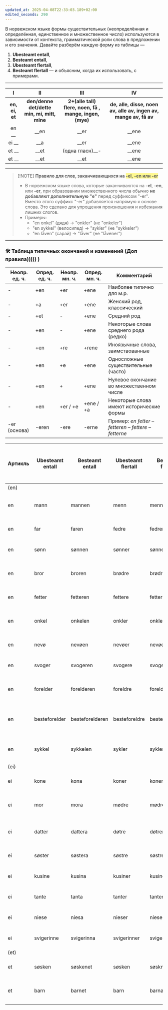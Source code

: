 ```yaml
---
updated_at: 2025-04-08T22:33:03.189+02:00
edited_seconds: 290
---
```

В норвежском языке формы существительных (неопределённая и определённая, единственное и множественное число) используются в зависимости от контекста, грамматической роли слова в предложении и его значения. Давайте разберём каждую форму из таблицы — 
1. **Ubesteamt entall**,
2. **Besteamt entall**, 
3. **Ubesteamt flertall**, 
4. **Besteamt flertall**
— и объясним, когда их использовать, с примерами.
***

|       I        |                        II                         |                            III                             |                                IV                                |
| :------------: | :-----------------------------------------------: | :--------------------------------------------------------: | :--------------------------------------------------------------: |
| **en, ei, et** | **den/denne<br>det/dette<br>min, mi, mitt, mine** | **2+(alle tall)<br>flere, noen, få , mange, ingen, (mye)** | **de, alle, disse, noen av, alle av, ingen av, mange av, få av** |
|     en __      |                       __en                        |                            __er                            |                              __ene                               |
|     ei __      |                        __a                        |                            __er                            |                              __ene                               |
|     et __      |                       __et                        |                      (одна гласн)__-                       |                              __ene                               |
|     et __      |                       __et                        |                            __et                            |                              __ene                               |

---

> [!NOTE]  **Правило для слов, заканчивающихся на  <span style="background:#fff88f">-el, -en или -er</span>**
> - В норвежском языке слова, которые заканчиваются на **-el**, **-en**, или **-er**, при образовании множественного числа обычно **не добавляют дополнительную "e"** перед суффиксом "-er". Вместо этого суффикс "-er" добавляется напрямую к основе слова. Это сделано для упрощения произношения и избежания лишних слогов.
> - Примеры:
>     - "en onkel" (дядя) → "onkler" (не "onkeler")
>     - "en sykkel" (велосипед) → "sykler" (не "sykkeler")
>     - "en låven" (сарай) → "låver" (не "låvener")

***
### 🛠 Таблица типичных окончаний и изменений (Доп правила))))) )

| Неопр. ед. ч. | Опред. ед. ч. | Неопр. мн. ч. | Опред. мн. ч. | Комментарий                                         |
| ------------- | ------------- | ------------- | ------------- | --------------------------------------------------- |
| -             | +en           | +er           | +ene          | Наиболее типично для м.р.                           |
| -             | +a            | +er           | +ene          | Женский род, классический                           |
| -             | +et           | -             | +ene          | Средний род                                         |
| -             | +en           | -             | +ene          | Некоторые слова среднего рода (редко)               |
| -             | +en           | +re           | +rene         | Иноязычные слова, заимствованные                    |
| -             | +en           | +e            | +ene          | Односложные существительные (часто)                 |
| -             | +en           | +             | +ene          | Нулевое окончание во множественном числе            |
| -             | +en           | +er / +e      | +ene / +a     | Некоторые слова имеют исторические формы            |
| -er (основа)  | -eren         | -ere          | -erne         | Пример: _en fetter – fetteren – fettere – fetterne_ |


| Артикль | Ubesteamt entall | Besteamt entall | Ubesteamt flertall | Besteamt flertall | Ожидаемое окончание (Ubesteamt flertall / Besteamt flertall) | Фактическое окончание (Ubesteamt flertall / Besteamt flertall) | Примечание (изменение корня или окончания)                 |
|---------|------------------|-----------------|--------------------|-------------------|--------------------------------------------------------------|----------------------------------------------------------------|------------------------------------------------------------|
| (en)    |                  |                 |                    |                   |                                                              |                                                                |                                                            |
| en      | mann             | mannen          | menn               | mennene           | -er / -erne                                                  | - / -ene                                                       | Корень меняется: "mann" → "menn" (a → e)                   |
| en      | far              | faren           | fedre              | fedrene           | -er / -erne                                                  | -dre / -drene                                                  | Корень меняется: "far" → "fedre" (a → e)                   |
| en      | sønn             | sønnen          | sønner             | sønnene           | -er / -erne                                                  | -er / -ene                                                     | Регулярное окончание, но без "r" в "-ene"                  |
| en      | bror             | broren          | brødre             | brødrene          | -er / -erne                                                  | -dre / -drene                                                  | Корень меняется: "bror" → "brødre" (o → ø)                 |
| en      | fetter           | fetteren        | fettere            | fetterne          | -er / -erne                                                  | -ere / -erne                                                   | Регулярное окончание, "-ere" из-за "r"                     |
| en      | onkel            | onkelen         | onkler             | onklene           | -eler / -elerne                                              | -er / -ene                                                     | Окончание "-er", так как заканчивается на "l"              |
| en      | nevø             | nevøen          | nevøer             | nevøene           | -er / -erne                                                  | -er / -ene                                                     | Регулярное окончание, но без "r" в "-ene"                  |
| en      | svoger           | svogeren        | svogere            | svogerne          | -er / -erne                                                  | -ere / -erne                                                   | Регулярное окончание, "-ere" из-за "r"                     |
| en      | forelder         | forelderen      | foreldre           | foreldrene        | -er / -erne                                                  | -dre / -drene                                                  | Корень меняется: "forelder" → "foreldre" (e → ø)           |
| en      | besteforelder    | besteforelderen | besteforeldre      | besteforeldrene   | -er / -erne                                                  | -dre / -drene                                                  | Корень меняется: "besteforelder" → "besteforeldre" (e → ø) |
| en      | sykkel           | sykkelen        | sykler             | syklene           | -eler / -elerne                                              | -er / -ene                                                     | Окончание "-er", так как заканчивается на "l"              |
| (ei)    |                  |                 |                    |                   |                                                              |                                                                |                                                            |
| ei      | kone             | kona            | koner              | konene            | -er / -erne                                                  | -er / -ene                                                     | Регулярное окончание, но без "r" в "-ene"                  |
| ei      | mor              | mora            | mødre              | mødrene           | -er / -erne                                                  | -dre / -drene                                                  | Корень меняется: "mor" → "mødre" (o → ø)                   |
| ei      | datter           | dattera         | døtre              | døtrene           | -er / -erne                                                  | -tre / -trene                                                  | Корень меняется: "datter" → "døtre" (a → ø)                |
| ei      | søster           | søstera         | søstre             | søstrene          | -er / -erne                                                  | -tre / -trene                                                  | Регулярное окончание, но "e" → "re"                        |
| ei      | kusine           | kusina          | kusiner            | kusinene          | -er / -erne                                                  | -er / -ene                                                     | Регулярное окончание, но без "r" в "-ene"                  |
| ei      | tante            | tanta           | tanter             | tantene           | -er / -erne                                                  | -er / -ene                                                     | Регулярное окончание, но без "r" в "-ene"                  |
| ei      | niese            | niesa           | nieser             | niesene           | -er / -erne                                                  | -er / -ene                                                     | Регулярное окончание, но без "r" в "-ene"                  |
| ei      | svigerinne       | svigerinna      | svigerinner        | svigerinnene      | -er / -erne                                                  | -er / -ene                                                     | Регулярное окончание, но без "r" в "-ene"                  |
| (et)    |                  |                 |                    |                   |                                                              |                                                                |                                                            |
| et      | søsken           | søskenet        | søsken             | søsknene          | -er / -erne                                                  | - / -ene                                                       | Особая форма, собирательное существительное                |
| et      | barn             | barnet          | barn               | barna             | -er / -erne                                                  | - / -a                                                         | Особая форма, без суффикса во множественном числе          |
